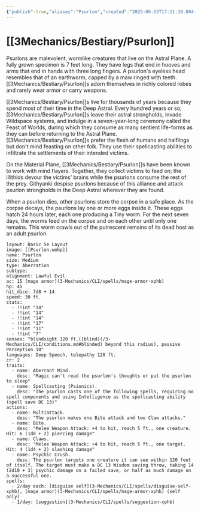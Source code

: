 ```yaml
---
{"publish":true,"aliases":"Psurlon","created":"2025-06-13T17:11:39.884+02:00","modified":"2025-07-18T17:53:34.915+02:00","cssclasses":"json5e-monster"}
---
```


# [[3Mechanics/Bestiary/Psurlon]]
Psurlons are malevolent, wormlike creatures that live on the Astral Plane. A fully grown specimen is 7 feet long. They have legs that end in hooves and arms that end in hands with three long fingers. A psurlon's eyeless head resembles that of an earthworm, capped by a maw ringed with teeth. [[3Mechanics/Bestiary/Psurlon]]s adorn themselves in richly colored robes and rarely wear armor or carry weapons.

[[3Mechanics/Bestiary/Psurlon]]s live for thousands of years because they spend most of their time in the Deep Astral. Every hundred years or so, [[3Mechanics/Bestiary/Psurlon]]s leave their astral strongholds, invade Wildspace systems, and indulge in a seven-year-long ceremony called the Feast of Worlds, during which they consume as many sentient life-forms as they can before returning to the Astral Plane. [[3Mechanics/Bestiary/Psurlon]]s prefer the flesh of humans and halflings but don't mind feasting on other folk. They use their spellcasting abilities to infiltrate the settlements of their intended victims.

On the Material Plane, [[3Mechanics/Bestiary/Psurlon]]s have been known to work with mind flayers. Together, they collect victims to feed on; the illithids devour the victims' brains while the psurlons consume the rest of the prey. Githyanki despise psurlons because of this alliance and attack psurlon strongholds in the Deep Astral wherever they are found.

When a psurlon dies, other psurlons store the corpse in a safe place. As the corpse decays, the psurlons lay one or more eggs inside it. These eggs hatch 24 hours later, each one producing a Tiny worm. For the next seven days, the worms feed on the corpse and on each other until only one remains. This worm crawls out of the putrescent remains of its dead host as an adult psurlon.


```statblock
layout: Basic 5e Layout
image: [[Psurlon.webp]]
name: Psurlon
size: Medium
type: Aberration
subtype: 
alignment: Lawful Evil
ac: 15 [mage armor](3-Mechanics/CLI/spells/mage-armor-xphb)
hp: 45
hit_dice: 7d8 + 14
speed: 30 ft.
stats: 
  - !!int "14"
  - !!int "14"
  - !!int "14"
  - !!int "17"
  - !!int "11"
  - !!int "7"
senses: "blindsight 120 ft.([blind](/3-Mechanics/CLI/conditions.md#blinded) beyond this radius), passive Perception 10"
languages: Deep Speech, telepathy 120 ft.
cr: 2
traits:
  - name: Aberrant Mind.
    desc: "Magic can't read the psurlon's thoughts or put the psurlon to sleep"
  - name: Spellcasting (Psionics).
    desc: "The psurlon casts one of the following spells, requiring no spell components and using Intelligence as the spellcasting ability (spell save DC 13)"
actions:
  - name: Multiattack.
    desc: "The psurlon makes one Bite attack and two Claw attacks."
  - name: Bite. 
    desc: "Melee Weapon Attack: +4 to hit, reach 5 ft., one creature. Hit: 6 (1d8 + 2) piercing damage"
  - name: Claws. 
    desc: "Melee Weapon Attack: +4 to hit, reach 5 ft., one target. Hit: 4 (1d4 + 2) slashing damage"
  - name: Psychic Crush.
    desc: The psurlon targets one creature it can see within 120 feet of itself. The target must make a DC 13 Wisdom saving throw, taking 14 (2d10 + 3) psychic damage on a failed save, or half as much damage on a successful one.
spells: 
  - 2/day each: [disguise self](3-Mechanics/CLI/spells/disguise-self-xphb), [mage armor](3-Mechanics/CLI/spells/mage-armor-xphb) (self only)
  - 1/day: [suggestion](3-Mechanics/CLI/spells/suggestion-xphb)
```

